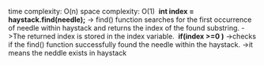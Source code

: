 time complexity: O(n)
space complexity: O(1)
​
**int index = haystack.find(needle);**
-> find() function searches for the first occurrence of needle within haystack and returns the index of the found substring.
->The returned index is stored in the index variable.
​
**if(index >=0 )**
->checks if the find() function successfully found the needle within the haystack.
->it means the neddle exists in haystack